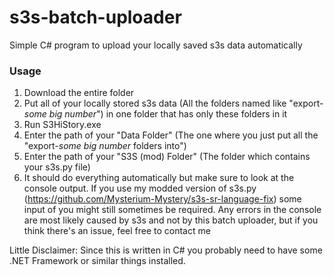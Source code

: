 # s3s-batch-uploader
Simple C# program to upload your locally saved s3s data automatically

### Usage
1. Download the entire folder
2. Put all of your locally stored s3s data (All the folders named like "export-*some big number*") in one folder that has only these folders in it
3. Run S3HiStory.exe
4. Enter the path of your "Data Folder" (The one where you just put all the "export-*some big number* folders into")
5. Enter the path of your "S3S (mod) Folder" (The folder which contains your s3s.py file)
6. It should do everything automatically but make sure to look at the console output. If you use my modded version of s3s.py (https://github.com/Mysterium-Mystery/s3s-sr-language-fix) some input of you might still sometimes be required. Any errors in the console are most likely caused by s3s and not by this batch uploader, but if you think there's an issue, feel free to contact me

Little Disclaimer: Since this is written in C# you probably need to have some .NET Framework or similar things installed.
